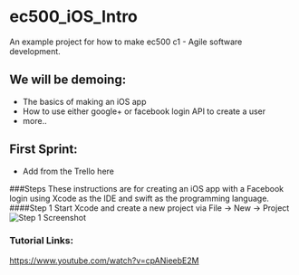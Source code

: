 # ec500_iOS_Intro
An example project for how to make ec500 c1 - Agile software development.  

## We will be demoing:
* The basics of making an iOS app
* How to use either google+ or facebook login API to create a user 
* more..

## First Sprint:
* Add from the Trello here

###Steps
These instructions are for creating an iOS app with a Facebook login using Xcode as the IDE and swift as the programming language.
####Step 1
Start Xcode and create a new project via File -> New -> Project
![Step 1 Screenshot](https://github.com/kierk/ec500_iOS_Intro/tree/master/tutorial_ss/step_1.1.png "Step 1")


### Tutorial Links:
https://www.youtube.com/watch?v=cpANieebE2M
